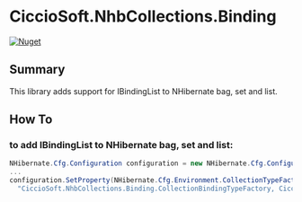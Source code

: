# CiccioSoft.NhbCollections.Binding
[![Nuget](https://img.shields.io/nuget/v/CiccioSoft.NhbCollections)](https://www.nuget.org/packages/CiccioSoft.NhbCollections/)


## Summary
This library adds support for IBindingList to NHibernate bag, set and list.


## How To

### to add IBindingList to NHibernate bag, set and list:
```csharp
NHibernate.Cfg.Configuration configuration = new NHibernate.Cfg.Configuration();
...
configuration.SetProperty(NHibernate.Cfg.Environment.CollectionTypeFactoryClass,
  "CiccioSoft.NhbCollections.Binding.CollectionBindingTypeFactory, CiccioSoft.NhbCollections.Binding");
```
